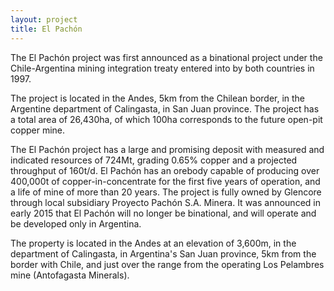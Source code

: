 ```yaml
---
layout: project
title: El Pachón
---
```


The El Pachón project was first announced as a binational project under
the Chile-Argentina mining integration treaty entered into by both
countries in 1997.

The project is located in the Andes, 5km from the Chilean border, in the
Argentine department of Calingasta, in San Juan province. The project
has a total area of 26,430ha, of which 100ha corresponds to the future
open-pit copper mine.

The El Pachón project has a large and promising deposit with measured
and indicated resources of 724Mt, grading 0.65% copper and a projected
throughput of 160t/d. El Pachón has an orebody capable of producing over
400,000t of copper-in-concentrate for the first five years of operation,
and a life of mine of more than 20 years. The project is fully owned by
Glencore through local subsidiary Proyecto Pachón S.A. Minera. It was
announced in early 2015 that El Pachón will no longer be binational, and
will operate and be developed only in Argentina.

The property is located in the Andes at an elevation of 3,600m, in the
department of Calingasta, in Argentina's San Juan province, 5km from the
border with Chile, and just over the range from the operating Los
Pelambres mine (Antofagasta Minerals).
